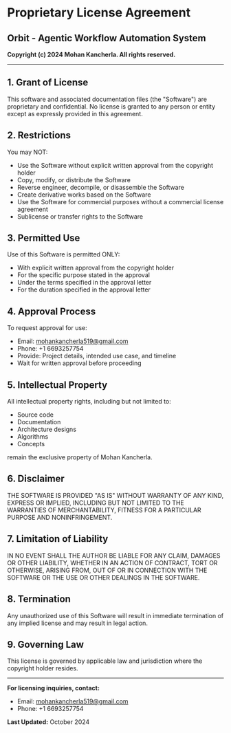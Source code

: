 # Proprietary License Agreement

## Orbit - Agentic Workflow Automation System

**Copyright (c) 2024 Mohan Kancherla. All rights reserved.**

---

## 1. Grant of License

This software and associated documentation files (the "Software") are proprietary and confidential. No license is granted to any person or entity except as expressly provided in this agreement.

## 2. Restrictions

You may NOT:
- Use the Software without explicit written approval from the copyright holder
- Copy, modify, or distribute the Software
- Reverse engineer, decompile, or disassemble the Software
- Create derivative works based on the Software
- Use the Software for commercial purposes without a commercial license agreement
- Sublicense or transfer rights to the Software

## 3. Permitted Use

Use of this Software is permitted ONLY:
- With explicit written approval from the copyright holder
- For the specific purpose stated in the approval
- Under the terms specified in the approval letter
- For the duration specified in the approval letter

## 4. Approval Process

To request approval for use:
- Email: mohankancherla519@gmail.com
- Phone: +1 6693257754
- Provide: Project details, intended use case, and timeline
- Wait for written approval before proceeding

## 5. Intellectual Property

All intellectual property rights, including but not limited to:
- Source code
- Documentation
- Architecture designs
- Algorithms
- Concepts

remain the exclusive property of Mohan Kancherla.

## 6. Disclaimer

THE SOFTWARE IS PROVIDED "AS IS" WITHOUT WARRANTY OF ANY KIND, EXPRESS OR IMPLIED, INCLUDING BUT NOT LIMITED TO THE WARRANTIES OF MERCHANTABILITY, FITNESS FOR A PARTICULAR PURPOSE AND NONINFRINGEMENT.

## 7. Limitation of Liability

IN NO EVENT SHALL THE AUTHOR BE LIABLE FOR ANY CLAIM, DAMAGES OR OTHER LIABILITY, WHETHER IN AN ACTION OF CONTRACT, TORT OR OTHERWISE, ARISING FROM, OUT OF OR IN CONNECTION WITH THE SOFTWARE OR THE USE OR OTHER DEALINGS IN THE SOFTWARE.

## 8. Termination

Any unauthorized use of this Software will result in immediate termination of any implied license and may result in legal action.

## 9. Governing Law

This license is governed by applicable law and jurisdiction where the copyright holder resides.

---

**For licensing inquiries, contact:**
- Email: mohankancherla519@gmail.com
- Phone: +1 6693257754

**Last Updated:** October 2024
